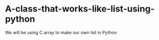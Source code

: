# A-class-that-works-like-list-using-python
<P> We will be using C array to make our own list in Python
</p>